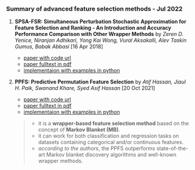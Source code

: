 ### Summary of advanced feature selection methods - Jul 2022

1. **SPSA-FSR: Simultaneous Perturbation Stochastic Approximation for Feature Selection and Ranking - An Introduction and Accuracy Performance Comparison with Other Wrapper Methods** by  *Zeren D. Yenice, Niranjan Adhikari, Yong Kai Wong, Vural Aksakalli, Alev Taskin Gumus, Babak Abbasi* [16 Apr 2018]
    - [paper with code url](https://paperswithcode.com/paper/spsa-fsr-simultaneous-perturbation-stochastic)
    - [paper fulltext in pdf](https://arxiv.org/pdf/1804.05589v1.pdf)
    - [implementaion with examples in python](https://github.com/akmand/spFSR)
        
1. **PPFS: Predictive Permutation Feature Selection** by *Atif Hassan, Jiaul H. Paik, Swanand Khare, Syed Asif Hassan* [20 Oct 2021]
    - [paper with code url](https://paperswithcode.com/paper/ppfs-predictive-permutation-feature-selection)
    - [paper fulltext in pdf](https://arxiv.org/pdf/2110.10713v1.pdf)
    - [implementaion with examples in python](https://github.com/atif-hassan/PyImpetus)
    > - it is a **wrapper-based feature selection method** based on the concept of **Markov Blanket (MB)**. 
    > - it can work for both classification and regression tasks on datasets containing categorical and/or continuous features. 
    > - *according to the authors*, the PPFS outperforms state-of-the-art Markov blanket discovery algorithms and well-known wrapper methods.



